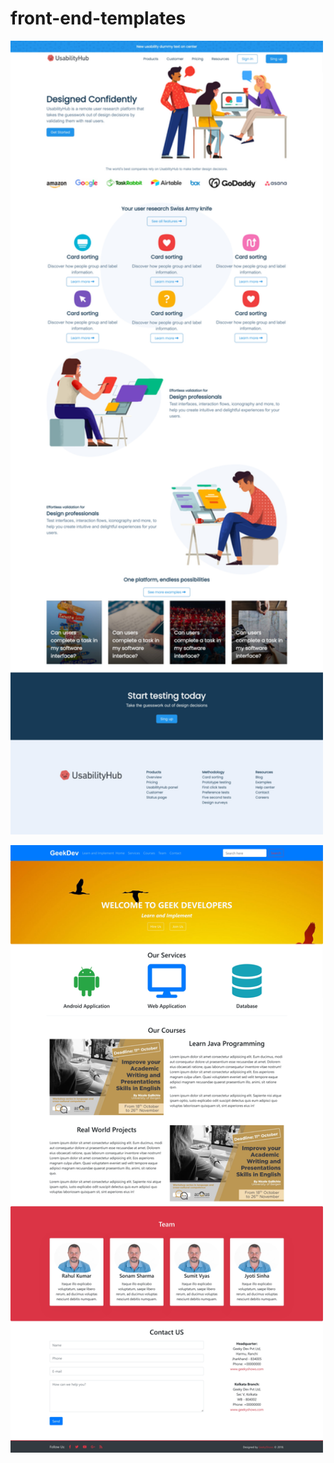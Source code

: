 # front-end-templates
[<img width="500px" src="template1/image1.jpg">](https://github.com/aamirshayanshaikh/front-end-templates/tree/main/template1)

[<img width="500px" src="template 2/template2.jpg">](https://github.com/aamirshayanshaikh/front-end-templates/tree/main/template%202)


